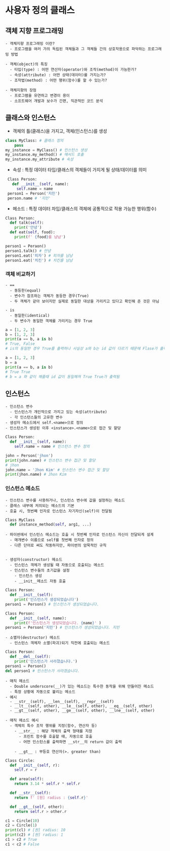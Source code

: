 # **사용자 정의 클래스**
## **객체 지향 프로그래밍**
    - 객체지향 프로그래밍 이란?
      - 프로그램을 여러 갸의 독립된 객체들과 그 객체들 간의 상호작용으로 파악하는 프로그래밍 방법

    - 객체(object)의 특징
      - 타입(type) : 어떤 연산자(operator)와 조작(method)이 가능한가?
      - 속성(attribute) : 어떤 상태(데이터)를 가지는가?
      - 조작법(method) : 어떤 행위(함수)를 할 수 있는가?

    - 객체지향의 장점
      - 프로그램을 유연하고 변경이 용이
      - 소프트웨어 개발과 보수가 간편, 직관적인 코드 분석

## **클래스와 인스턴스**
 - 객체의 틀(클래스)을 가지고, 객체(인스턴스)를 생성
```python
class MyClass: # 클래스 정의
    pass
my_instance = MyClass() # 인스턴스 생성
my_instance.my_method() # 메서드 호출
my_instance.my_attribute # 속성
```

 - 속성 : 특정 데이터 타입/클래스의 객체들이 가지게 될 상태/데이터를 의미
 ```python
  Class Person:
    def __init__(self, name):
      self.name = name
  person1 = Person('지민')
  person.name # '지민'
 ```

  - 메소드 : 특정 데이터 차입/클래스의 객체에 공통적으로 적용 가능한 행위(함수)
```python
Class Person:
  def talk(self):
    print('안녕')
  def eat(self, food):
    print(f' {food}를 냠냠')

person1 = Peraon()
person1.talk() # 안녕
person1.eat('피자') # 피자를 냠냠
person1.eat('치킨') # 치킨를 냠냠
```

### 객체 비교하기
    - ==
      - 동등한(equal)
      - 변수가 참조하는 객체가 동등한 경우(True)
      - 두 객체가 같아 보이지만 실제로 동일한 대상을 가리키고 있다고 확인해 준 것은 아님
    
    - is
      - 동일한(identical)
      - 두 변수가 동일한 객체를 가리키는 경우 True
```python
a = [1, 2, 3]
b = [1, 2, 3]
print(a == b, a is b) 
# True, False 
# is의 동일한 경우 True를 출력하나 사실상 a와 b는 id 값이 다르기 때문에 Flase가 출력됨

a = [1, 2, 3]
b = a
print(a == b, a is b)
# True True
# b = a 와 같이 해줄때 id 값이 동일해져 True True가 출력됨
```

## **인스턴스**
    - 인스턴스 변수
      - 인스턴스가 개인적으로 가지고 있는 속성(attribute)
      - 각 인스턴스들의 고유한 변수
    - 생성자 메소드에서 self.<name>으로 정의
    - 인스턴스가 생성된 이후 <instance>.<name>으로 접근 및 할당
```python
Class Person:
  def __init__(self, name):
    self.name = name # 인스턴스 변수 정의

john = Person('jhon')
print(john.name) # 인스턴스 변수 접근 및 할당
# jhon
john.name = 'Jhon Kim' # 인스턴스 변수 접근 및 할당
print(jhon.name) # Jhon Kim
```

### **인스턴스 메소드**
    - 인스턴스 변수를 사용하거나, 인스턴스 변수에 값을 설정하는 메소드
    - 클래스 내부에 저의되는 메소드의 기본
    - 호출 시, 첫번째 인자로 인스턴스 자기자신(self)이 전달됨
```python
Class MyClass
  def instance_method(self, arg1, ...)
```
    - 파이썬에서 인스턴스 메소드는 호출 시 첫번째 인자로 인스턴스 자신이 전달되게 설계
      - 매개변수 이름으로 self를 첫번째 인자로 정의
      - 다른 단어로 써도 작동하지만, 파이썬의 암묵적인 규칙


    - 생성자(constructor) 메소드
      - 인스턴스 객체가 생성될 때 자동으로 호출되는 메소드
      - 인스턴스 변수들의 초기값을 설정
        - 인스턴스 생성
        - __init__메소드 자동 호출
```python
Class Person:
  def __init__(self):
    print('인스턴스가 생성되었습니다')
person1 = Person() # 인스턴스가 생성되었습니다.

Class Person:
  def __init__(self, name):
    print(f'인스턴스가 생성되었습니다. {name}' )
person1 = Person('지민') # 인스턴스가 생성되었습니다. 지민
```

    - 소멸자(destructor) 메소드
      - 인스턴스 객체자 소멸(파괴)되기 직전에 호출되는 메소드
```python
Class Person:
  def __del__(self):
    print('인스턴스가 사라졌습니다.')
person1 = Person()
del person1 # 인스턴스가 사라졌습니다.
```

    - 매직 메소드
      - Double underscore(__)가 있는 메소드는 특수한 동작을 위해 만들어진 메소드
      - 특정 상황에 자동으로 불리는 메소드
    - 예시
      - __str__(self), __len__(self), __repr__(self)
      - __lt__(self, other), __le__(self, other), __eq__(self, other)
      - __gt__(self, other), __ge__(self, other), __lne__(self, other)

    - 매직 메소드 예시
      - 객체의 특수 조작 행위를 지정(함수, 연산자 등)
        - __str__ : 해당 객체의 출력 형태를 지정
          - 프린트 함수를 호출할 때, 자동으로 호출
          - 어떤 인스턴스를 출력하면 __str__의 return 값이 출력

        - __gt__ : 부등호 연산자(>. greater than)
```python
Class Circle:
  def __init__(self, r):
    self.r = r

  def area(self):
    return 3.14 * self.r * self.r

  def __str__(self):
    return f' [원] radius : {self.r}'

  def __gt__(self, other):
    return self.r > other.r

c1 = Circle(10)
c2 = Circle(1) 
print(cl) # [원] radius: 10
print(c2) # [원] radius: 1
c1 > c2 # True
c1 < c2 # False
```